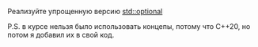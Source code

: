 Реализуйте упрощенную версию [std::optional](https://en.cppreference.com/w/cpp/utility/optional)

P.S. в курсе нельзя было использовать концепы, потому что C++20, но потом я добавил их в свой код.
